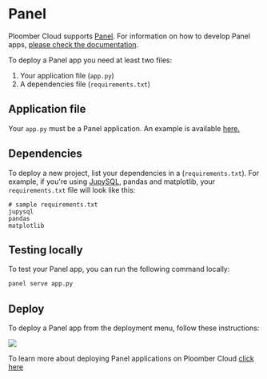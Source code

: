 # Panel

Ploomber Cloud supports [Panel](https://github.com/holoviz/panel). For information on how to develop Panel apps, [please check the documentation](https://panel.holoviz.org/).

To deploy a Panel app you need at least two files:

1. Your application file (`app.py`)
2. A dependencies file (`requirements.txt`)

## Application file

Your `app.py` must be a Panel application. An example is available [here.](https://github.com/ploomber/doc/blob/main/examples/panel/data-viz/app.py)

## Dependencies

To deploy a new project, list your dependencies in a (`requirements.txt`). For example, if you're using [JupySQL](https://jupysql.ploomber.io), pandas and matplotlib, your `requirements.txt` file will look like this:

```
# sample requirements.txt
jupysql
pandas
matplotlib
```

## Testing locally

To test your Panel app, you can run the following command locally:

```bash
panel serve app.py
```

## Deploy

To deploy a Panel app from the deployment menu, follow these instructions:

![](../static/panel.png)

To learn more about deploying Panel applications on Ploomber Cloud [click here](https://panel.holoviz.org/how_to/deployment/ploomber.html)